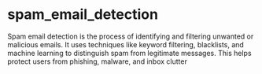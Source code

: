 # spam_email_detection
Spam email detection is the process of identifying and filtering unwanted or malicious emails. It uses techniques like keyword filtering, blacklists, and machine learning to distinguish spam from legitimate messages. This helps protect users from phishing, malware, and inbox clutter
